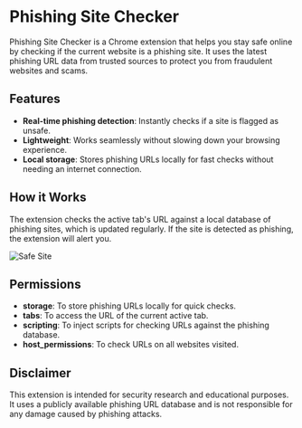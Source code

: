 # Phishing Site Checker
Phishing Site Checker is a Chrome extension that helps you stay safe online by checking if the current website is a phishing site. It uses the latest phishing URL data from trusted sources to protect you from fraudulent websites and scams.

## Features
- **Real-time phishing detection**: Instantly checks if a site is flagged as unsafe.
- **Lightweight**: Works seamlessly without slowing down your browsing experience.
- **Local storage**: Stores phishing URLs locally for fast checks without needing an internet connection.

## How it Works
The extension checks the active tab's URL against a local database of phishing sites, which is updated regularly. If the site is detected as phishing, the extension will alert you.

![Safe Site](https://raw.githubusercontent.com/vishwas-r/Phishing-Site-Checker/refs/heads/main/screenshots/firefox-addon-safe-site.png)

## Permissions
- **storage**: To store phishing URLs locally for quick checks.
- **tabs**: To access the URL of the current active tab.
- **scripting**: To inject scripts for checking URLs against the phishing database.
- **host_permissions**: To check URLs on all websites visited.

## Disclaimer
This extension is intended for security research and educational purposes. It uses a publicly available phishing URL database and is not responsible for any damage caused by phishing attacks.
